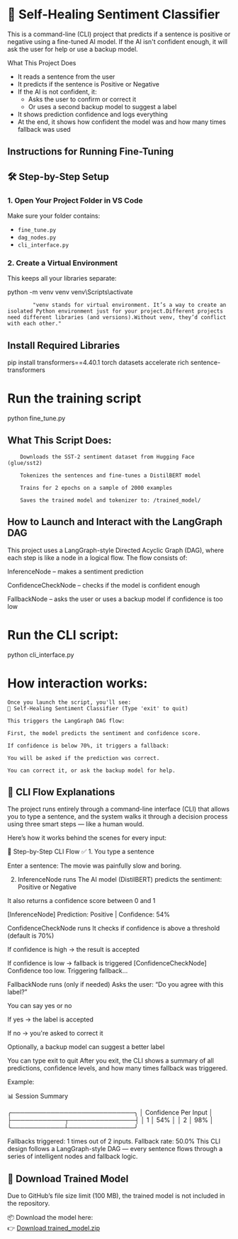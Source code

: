 # 🤖 Self-Healing Sentiment Classifier

This is a command-line (CLI) project that predicts if a sentence is positive or negative using a fine-tuned AI model. If the AI isn't confident enough, it will ask the user for help or use a backup model.


What This Project Does

- It reads a sentence from the user
- It predicts if the sentence is Positive or Negative
- If the AI is not confident, it:
  - Asks the user to confirm or correct it
  - Or uses a second backup model to suggest a label
- It shows prediction confidence and logs everything
- At the end, it shows how confident the model was and how many times fallback was used


## Instructions for Running Fine-Tuning

## 🛠️ Step-by-Step Setup

### 1. Open Your Project Folder in VS Code

Make sure your folder contains:
- `fine_tune.py`
- `dag_nodes.py`
- `cli_interface.py`

### 2. Create a Virtual Environment

This keeps all your libraries separate:

python -m venv venv
venv\Scripts\activate

            "venv stands for virtual environment. It’s a way to create an isolated Python environment just for your project.Different projects need different libraries (and versions).Without venv, they’d conflict with each other."

## Install Required Libraries
pip install transformers==4.40.1 torch datasets accelerate rich sentence-transformers

# Run the training script
python fine_tune.py
   ## What This Script Does:
        Downloads the SST-2 sentiment dataset from Hugging Face (glue/sst2)

        Tokenizes the sentences and fine-tunes a DistilBERT model

        Trains for 2 epochs on a sample of 2000 examples

        Saves the trained model and tokenizer to: /trained_model/

## How to Launch and Interact with the LangGraph DAG
This project uses a LangGraph-style Directed Acyclic Graph (DAG), where each step is like a node in a logical flow.
The flow consists of:

InferenceNode – makes a sentiment prediction

ConfidenceCheckNode – checks if the model is confident enough

FallbackNode – asks the user or uses a backup model if confidence is too low

#  Run the CLI script:
 python cli_interface.py

# How interaction works:
    Once you launch the script, you'll see:
    🤖 Self-Healing Sentiment Classifier (Type 'exit' to quit)

    This triggers the LangGraph DAG flow:

    First, the model predicts the sentiment and confidence score.

    If confidence is below 70%, it triggers a fallback:

    You will be asked if the prediction was correct.

    You can correct it, or ask the backup model for help.

## 💬  CLI Flow Explanations

The project runs entirely through a command-line interface (CLI) that allows you to type a sentence, and the system walks it through a decision process using three smart steps — like a human would.

Here’s how it works behind the scenes for every input:

🔁 Step-by-Step CLI Flow
✅ 1. You type a sentence

Enter a sentence: The movie was painfully slow and boring.

2. InferenceNode runs
The AI model (DistilBERT) predicts the sentiment: Positive or Negative

It also returns a confidence score between 0 and 1

[InferenceNode] Prediction: Positive | Confidence: 54%

 ConfidenceCheckNode runs
It checks if confidence is above a threshold (default is 70%)

If confidence is high → the result is accepted

If confidence is low → fallback is triggered
[ConfidenceCheckNode] Confidence too low. Triggering fallback...

FallbackNode runs (only if needed)
Asks the user: “Do you agree with this label?”

You can say yes or no

If yes → the label is accepted

If no → you're asked to correct it

Optionally, a backup model can suggest a better label

You can type exit to quit
After you exit, the CLI shows a summary of all predictions, confidence levels, and how many times fallback was triggered.

Example:

📊 Session Summary

╭────────────────────────────╮
│   Confidence Per Input     │
├────────────┬───────────────┤
│ 1          │ 54%           │
│ 2          │ 98%           │
╰────────────┴───────────────╯

Fallbacks triggered: 1 times out of 2 inputs.
Fallback rate: 50.0%
This CLI design follows a LangGraph-style DAG — every sentence flows through a series of intelligent nodes and fallback logic.


## 🔽 Download Trained Model

Due to GitHub’s file size limit (100 MB), the trained model is not included in the repository.

📦 Download the model here:  
👉 [Download trained_model.zip](https://drive.google.com/file/d/1YN5JIot-86gnWmqfN2pwaIzxz_t3F0O3/view?usp=sharing)
